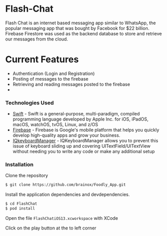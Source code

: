 # Flash-Chat
Flash Chat is an internet based messaging app similar to WhatsApp, the popular messaging app that was bought by Facebook for $22 billion. Firebase Firestore was used as the backend database to store and retrieve our messages from the cloud.

# Current Features

  - Authentication (Login and Registration)
  - Posting of messages to the firebase
  - Retrieving and reading messages posted to the firebase
  - 
### Technologies Used

* [Swift](https://developer.apple.com/swift/) - Swift is a general-purpose, multi-paradigm, compiled programming language developed by Apple Inc. for iOS, iPadOS, macOS, watchOS, tvOS, Linux, and z/OS
* [Firebase](https://firebase.google.com) - Firebase is Google's mobile platform that helps you quickly develop high-quality apps and grow your business.
* [IQkeyboardManager](https://cocoapods.org/pods/IQKeyboardManagerSwift) - IQKeyboardManager allows you to prevent this issue of keyboard sliding up and covering UITextField/UITextView without needing you to write any code or make any additional setup

### Installation

Clone the repository
```sh
$ git clone https://github.com/brainox/Foodly_App.git
```

Install the application dependencies and devdependencies.

```sh
$ cd FlashChat
$ pod install
```

Open the file `FlashChatiOS13.xcworkspace` with XCode

Click on the play button at the to left corner
